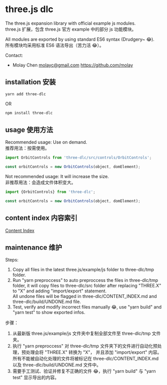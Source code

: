 ﻿# three.js dlc

The three.js expansion library with official example js modules.   
three.js 扩展，包含 three.js 官方 example 中的部分 js 功能模块。   

All modules are exported by using standard ES6 syntax (Drudgery~ 😂).   
所有模块均采用标准 ES6 语法导出（苦力活 😂）。   

Contact:   
* Molay Chen <molayc@gmail.com> https://github.com/molay

## installation 安装

```bash
yarn add three-dlc
```

OR

```bash
npm install three-dlc
```

## usage 使用方法

Recommended usage: Use on demand.   
推荐用法：按需使用。   

```javascript
import OrbitControls from 'three-dlc/src/controls/OrbitControls';

const orbitControls = new OrbitControls(object, domElement);
```

Not recommended usage: It will increase the size.   
非推荐用法：会造成文件体积变大。   

```javascript
import {OrbitControls} from 'three-dlc';

const orbitControls = new OrbitControls(object, domElement);
```

## content index 内容索引

[Content Index](./CONTENT_INDEX.md "Content Index")

## maintenance 维护

Steps: 
1. Copy all files in the latest three.js/example/js folder to three-dlc/tmp folder.
2. Run "yarn preproccess" to auto preproccess the files in three-dlc/tmp folder, 
it will copy files to three-dlc/src folder after replacing "THREE.X" to "X" and adding "import/export" statement.   
   All undone files will be flagged in three-dlc/CONTENT_INDEX.md and three-dlc/build/UNDONE.md file.
3. Test, verify and modify incorrect files manually 😂, use "yarn build" and "yarn test" to show exported infos.

步骤：
1. 从最新版 three.js/example/js 文件夹中复制全部文件至 three-dlc/tmp 文件夹。
2. 执行 "yarn preproccess" 对 three-dlc/tmp 文件夹下的文件进行自动化预处理，预处理会将 "THREE.X" 转换为 "X"，
并且添加 "import/export" 内容。   
   所有不能被自动化处理的文件将被标记在 three-dlc/CONTENT_INDEX.md 以及 three-dlc/build/UNDONE.md 文件中。
3. 需要手工测试、验证并修复不正确的文件 😂，执行 "yarn build" 与 "yarn test" 显示导出的内容。
